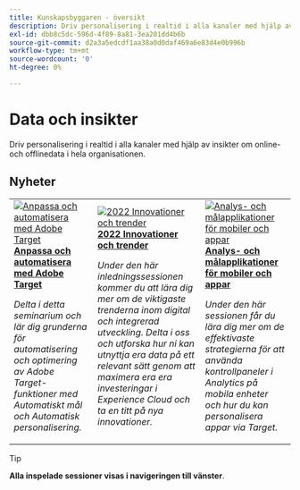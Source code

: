 ```yaml
---
title: Kunskapsbyggaren - översikt
description: Driv personalisering i realtid i alla kanaler med hjälp av insikter om online- och offlinedata i hela organisationen.
exl-id: dbb8c5dc-596d-4f89-8a81-3ea201dd4b6b
source-git-commit: d2a3a5edcdf1aa38a0d0daf469a6e83d4e0b996b
workflow-type: tm+mt
source-wordcount: '0'
ht-degree: 0%

---
```


# Data och insikter

Driv personalisering i realtid i alla kanaler med hjälp av insikter om online- och offlinedata i hela organisationen.

## Nyheter

<table>
<tr>
  <td>
    <a href="https://experienceleague.adobe.com/docs/events/skill-builder-recordings/data-and-insights/2022/personalize.html">
      <img alt="Anpassa och automatisera med Adobe Target" src="https://video.tv.adobe.com/v/343821?format=jpeg" />
    </a>
     <div>
      <a href="https://experienceleague.adobe.com/docs/events/skill-builder-recordings/data-and-insights/2022/personalize.html">
        <strong>Anpassa och automatisera med Adobe Target</strong>
      </a>
    </div>
    <p>
    <em>Delta i detta seminarium och lär dig grunderna för automatisering och optimering av Adobe Target-funktioner med Automatiskt mål och Automatisk personalisering.</em>
    <p>
  </td>
  <td>
    <a href="https://experienceleague.adobe.com/docs/events/skill-builder-recordings/data-and-insights/2022/innovations.html">
      <img alt="2022 Innovationer och trender" src="https://video.tv.adobe.com/v/343818?format=jpeg" />
    </a>
     <div>
      <a href="https://experienceleague.adobe.com/docs/events/skill-builder-recordings/data-and-insights/2022/innovations.html">
        <strong>2022 Innovationer och trender</strong>
      </a>
    </div>
    <p>
    <em>Under den här inledningssessionen kommer du att lära dig mer om de viktigaste trenderna inom digital och integrerad utveckling. Delta i oss och utforska hur ni kan utnyttja era data på ett relevant sätt genom att maximera era era investeringar i Experience Cloud och ta en titt på nya innovationer.</em>
    <p>
  </td>  
  <td>
    <a href="https://experienceleague.adobe.com/docs/events/skill-builder-recordings/data-and-insights/2022/mobile-and-apps.html">
      <img alt="Analys- och målapplikationer för mobiler och appar" src="https://video.tv.adobe.com/v/343819?format=jpeg" />
    </a>
     <div>
      <a href="https://experienceleague.adobe.com/docs/events/skill-builder-recordings/data-and-insights/2022/mobile-and-apps.html">
        <strong>Analys- och målapplikationer för mobiler och appar</strong>
      </a>
    </div>
    <p>
    <em>Under den här sessionen får du lära dig mer om de effektivaste strategierna för att använda kontrollpaneler i Analytics på mobila enheter och hur du kan personalisera appar via Target.</em>
    <p>
  </td>
</tr>
</table>

>[!TIP]
>
>**Alla inspelade sessioner visas i navigeringen till vänster**.
